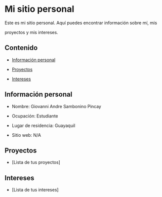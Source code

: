 # Mi sitio personal

Este es mi sitio personal. Aquí puedes encontrar información sobre mí, mis

proyectos y mis intereses.

## Contenido

* [Información personal](#información-personal)

* [Proyectos](#proyectos)

* [Intereses](#intereses)

## Información personal

* Nombre: Giovanni Andre Sambonino Pincay

* Ocupación: Estudiante

* Lugar de residencia: Guayaquil 

* Sitio web: N/A

## Proyectos

* [Lista de tus proyectos]

## Intereses

* [Lista de tus intereses]
